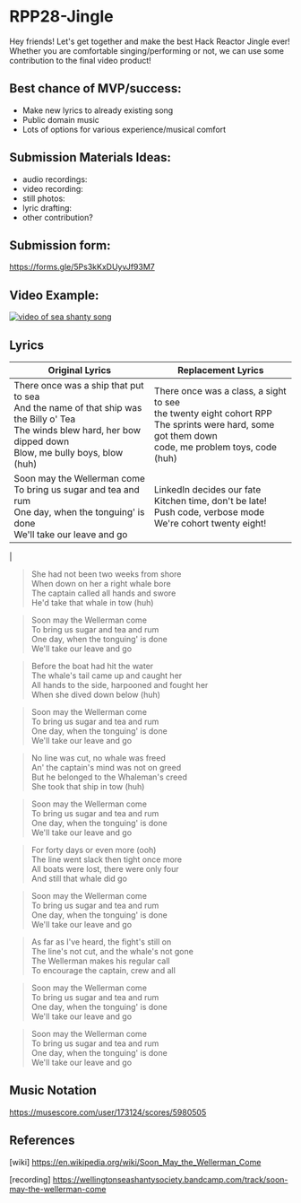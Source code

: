 # RPP28-Jingle
Hey friends! Let's get together and make the best Hack Reactor Jingle ever! Whether you are comfortable singing/performing or not, we can use some contribution to the final video product!
## Best chance of MVP/success:
* Make new lyrics to already existing song
* Public domain music
* Lots of options for various experience/musical comfort
## Submission Materials Ideas:
* audio recordings:
* video recording:
* still photos:
* lyric drafting:
* other contribution?
## Submission form: 
https://forms.gle/5Ps3kKxDUyvJf93M7

## Video Example:
[![video of sea shanty song](http://img.youtube.com/vi/UgsurPg9Ckw/0.jpg)](http://www.youtube.com/watch?v=UgsurPg9Ckw "Sea Shanty")

## Lyrics
|Original Lyrics | Replacement Lyrics|
|--------------------------- | ---------------------------|
|There once was a ship that put to sea<br>And the name of that ship was the Billy o' Tea<br>The winds blew hard, her bow dipped down<br>Blow, me bully boys, blow (huh)|There once was a class, a sight to see<br>the twenty eight cohort RPP<br>The sprints were hard, some got them down<br>code, me problem toys, code (huh)|
|Soon may the Wellerman come<br>To bring us sugar and tea and rum<br>One day, when the tonguing' is done<br>We'll take our leave and go|LinkedIn decides our fate<br>Kitchen time, don't be late!<br>Push code, verbose mode<br>We're cohort twenty eight!|
|

> She had not been two weeks from shore  
> When down on her a right whale bore  
> The captain called all hands and swore  
> He'd take that whale in tow (huh)  

> Soon may the Wellerman come  
> To bring us sugar and tea and rum  
> One day, when the tonguing' is done  
> We'll take our leave and go  

> Before the boat had hit the water  
> The whale's tail came up and caught her  
> All hands to the side, harpooned and fought her  
> When she dived down below (huh)  

> Soon may the Wellerman come  
> To bring us sugar and tea and rum  
> One day, when the tonguing' is done  
> We'll take our leave and go  

> No line was cut, no whale was freed  
> An' the captain's mind was not on greed  
> But he belonged to the Whaleman's creed  
> She took that ship in tow (huh)  

> Soon may the Wellerman come  
> To bring us sugar and tea and rum  
> One day, when the tonguing' is done  
> We'll take our leave and go  

> For forty days or even more (ooh)  
> The line went slack then tight once more  
> All boats were lost, there were only four  
> And still that whale did go  

> Soon may the Wellerman come  
> To bring us sugar and tea and rum  
> One day, when the tonguing' is done  
> We'll take our leave and go  

> As far as I've heard, the fight's still on  
> The line's not cut, and the whale's not gone  
> The Wellerman makes his regular call  
> To encourage the captain, crew and all  

> Soon may the Wellerman come  
> To bring us sugar and tea and rum  
> One day, when the tonguing' is done  
> We'll take our leave and go  

> Soon may the Wellerman come  
> To bring us sugar and tea and rum  
> One day, when the tonguing' is done  
> We'll take our leave and go  

## Music Notation
https://musescore.com/user/173124/scores/5980505

## References
[wiki] https://en.wikipedia.org/wiki/Soon_May_the_Wellerman_Come

[recording] https://wellingtonseashantysociety.bandcamp.com/track/soon-may-the-wellerman-come
